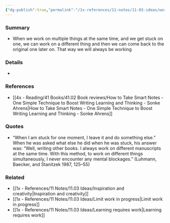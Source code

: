 ```yaml
---
{"dg-publish":true,"permalink":"/1x-references/11-notes/11-03-ideas/work-on-different-things-simultaneously/","title":"Work on different things simultaneously","created":"2023-07-23T14:58:33.943+03:00","updated":"2024-02-14T20:18:20.131+03:00"}
---
```



### Summary
- When we work on multiple things at the same time, and we get stuck on one, we can work on a different thing and then we can come back to the original one later on. That way we will always be working

### Details
- 

### References
- [[4x - Reading/41 Books/41.02 Book reviews/How to Take Smart Notes - One Simple Technique to Boost Writing Learning and Thinking - Sonke Ahrens\|How to Take Smart Notes - One Simple Technique to Boost Writing Learning and Thinking - Sonke Ahrens]]

### Quotes
-  “When I am stuck for one moment, I leave it and do something else.” When he was asked what else he did when he was stuck, his answer was: “Well, writing other books. I always work on different manuscripts at the same time. With this method, to work on different things simultaneously, I never encounter any mental blockages.” (Luhmann, Baecker, and Stanitzek 1987, 125–55)

### Related
- [[1x - References/11 Notes/11.03 Ideas/Inspiration and creativity\|Inspiration and creativity]]
- [[1x - References/11 Notes/11.03 Ideas/Limit work in progress\|Limit work in progress]]
- [[1x - References/11 Notes/11.03 Ideas/Learning requires work\|Learning requires work]]